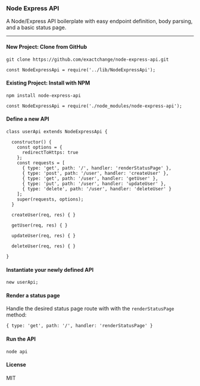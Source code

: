 ### Node Express API

A Node/Express API boilerplate with easy endpoint definition, body parsing, and a basic status page.

-----

#### New Project: Clone from GitHub

```
git clone https://github.com/exactchange/node-express-api.git
```
```
const NodeExpressApi = require('../lib/NodeExpressApi');
```

#### Existing Project: Install with NPM

```
npm install node-express-api
```
```
const NodeExpressApi = require('./node_modules/node-express-api');
```

#### Define a new API

```
class userApi extends NodeExpressApi {

  constructor() {
    const options = {
      redirectToHttps: true
    };
    const requests = [
      { type: 'get', path: '/', handler: 'renderStatusPage' },
      { type: 'post', path: '/user', handler: 'createUser' },
      { type: 'get', path: '/user', handler: 'getUser' },
      { type: 'put', path: '/user', handler: 'updateUser' },
      { type: 'delete', path: '/user', handler: 'deleteUser' }
    ];
    super(requests, options);
  }

  createUser(req, res) { }

  getUser(req, res) { }

  updateUser(req, res) { }

  deleteUser(req, res) { }

}
```

#### Instantiate your newly defined API

```
new userApi;
```

#### Render a status page

Handle the desired status page route with with the `renderStatusPage` method:

```
{ type: 'get', path: '/', handler: 'renderStatusPage' }
```

#### Run the API

```
node api
```
#### License

MIT
